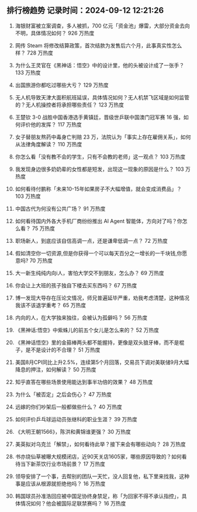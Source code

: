 
## 排行榜趋势 记录时间：2024-09-12 12:21:26
  
  1. 海银财富被立案调查，多人被抓，700 亿元「资金池」爆雷，大部分资金去向不明，具体情况如何？ 926 万热度
    
  2. 网传 Steam 将修改结算政策，首次结款为发售后六个月，此事真实性怎么样？ 728 万热度
    
  3. 为什么王灵官在《黑神话：悟空》中的设计里，他的头被设计成了一张手？ 133 万热度
    
  4. 出国旅游你都吃过哪些大亏？ 129 万热度
    
  5. 无人机导致天津大面积航班延误，具体情况如何？无人机禁飞区域是如何监管的？无人机操控者将承担哪些责任？ 123 万热度
    
  6. 王楚钦 3-0 战胜中国香港选手黄镇廷，晋级世乒联中国澳门冠军赛 16 强，如何评价他的发挥？ 117 万热度
    
  7. 女子替朋友熬药中毒身亡判赔 23 万，法院认为「事实上存在雇佣关系」，如何从法律角度解读？ 110 万热度
    
  8. 你怎么看「没有教不会的学生，只有不会教的老师」这一观点？ 103 万热度
    
  9. 我发现身边很多奶奶辈的女性都是短发，出现这一现象的原因是什么？ 103 万热度
    
  10. 如何看待付鹏称「未来10-15年如果房子不大幅增值，就会变成消费品」？ 103 万热度
    
  11. 中国古代为何没有公共广场？ 91 万热度
    
  12. 如何看待国内外各大手机厂商纷纷推出 AI Agent 智能体，方向对了吗？你怎么看？ 75 万热度
    
  13. 职场新人，到底应该自信高调一点，还是谦卑低调一点？ 72 万热度
    
  14. 假如清空你一切资源,但是你获得一个可以每天百分之一增长的一千块钱,你愿意吗? 70 万热度
    
  15. 大一新生纯纯内向i人，害怕大学交不到朋友，怎么办？ 69 万热度
    
  16. 你会让上大班的孩子独自下楼去买东西吗？ 67 万热度
    
  17. 博一发现大导存在压论文情况，师兄普遍延毕严重，劝我考虑清楚，这种情况我该不该退学重考？ 65 万热度
    
  18. 内向的人，在大学独来独往，会被认为孤僻吗？ 56 万热度
    
  19. 《黑神话:悟空》中紫蛛儿的前五个女儿是怎么来的？ 52 万热度
    
  20. 《黑神话悟空》里的金箍棒两头都不能握持，更像是双头狼牙棒，而不是棍子，是不是设计的不合理？ 51 万热度
    
  21. 美国8月CPI同比上升2.5%，连续第5个月回落，交易员下调对美联储9月大幅降息的押注，如何解读？ 50 万热度
    
  22. 知乎直答在哪些场景使用能达到事半功倍的效果？ 48 万热度
    
  23. 为什么「被否定」之后会伤心？ 47 万热度
    
  24. 远嫁的你们吵架后一般都做些什么？ 40 万热度
    
  25. 如何评价乒乓球运动员张继科的职业生涯？ 39 万热度
    
  26. 《大明王朝1566》，陈洪和黄锦谁更强？ 30 万热度
    
  27. 美英拟对乌克兰「解禁」，如何看待此举？接下来会有哪些动向？ 28 万热度
    
  28. 书亦烧仙草被曝大规模闭店，近90天关店1605家，哪些原因导致的？如何看待当下新茶饮行业市场前景？ 17 万热度
    
  29. 领导安排了一个事，去帮别的团队一天忙，没人回复他，私下里来找我，这种事是应该从根源就拒绝他吗？ 16 万热度
    
  30. 韩国球员孙准浩回应被中国足协终身禁足，称「为回家不得不承认指控」，具体情况如何？他会被国际足联禁赛吗？ 16 万热度
    